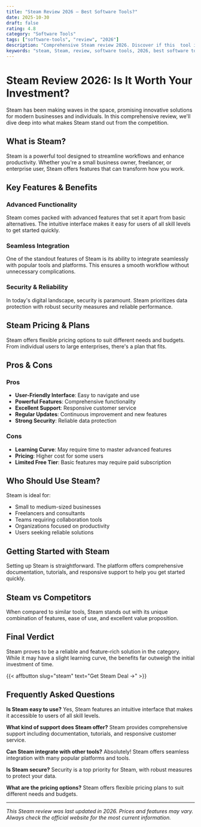 ```yaml
---
title: "Steam Review 2026 – Best Software Tools?"
date: 2025-10-30
draft: false
rating: 4.8
category: "Software Tools"
tags: ["software-tools", "review", "2026"]
description: "Comprehensive Steam review 2026. Discover if this  tool is the best choice for your needs."
keywords: "steam, Steam, review, software tools, 2026, best software tools"
---
```


# Steam Review 2026: Is It Worth Your Investment?

Steam has been making waves in the  space, promising innovative solutions for modern businesses and individuals. In this comprehensive review, we'll dive deep into what makes Steam stand out from the competition.

## What is Steam?

Steam is a powerful  tool designed to streamline workflows and enhance productivity. Whether you're a small business owner, freelancer, or enterprise user, Steam offers features that can transform how you work.

## Key Features & Benefits

### Advanced Functionality
Steam comes packed with advanced features that set it apart from basic alternatives. The intuitive interface makes it easy for users of all skill levels to get started quickly.

### Seamless Integration
One of the standout features of Steam is its ability to integrate seamlessly with popular tools and platforms. This ensures a smooth workflow without unnecessary complications.

### Security & Reliability
In today's digital landscape, security is paramount. Steam prioritizes data protection with robust security measures and reliable performance.

## Steam Pricing & Plans

Steam offers flexible pricing options to suit different needs and budgets. From individual users to large enterprises, there's a plan that fits.

## Pros & Cons

### Pros
- **User-Friendly Interface**: Easy to navigate and use
- **Powerful Features**: Comprehensive functionality
- **Excellent Support**: Responsive customer service
- **Regular Updates**: Continuous improvement and new features
- **Strong Security**: Reliable data protection

### Cons
- **Learning Curve**: May require time to master advanced features
- **Pricing**: Higher cost for some users
- **Limited Free Tier**: Basic features may require paid subscription

## Who Should Use Steam?

Steam is ideal for:
- Small to medium-sized businesses
- Freelancers and consultants
- Teams requiring collaboration tools
- Organizations focused on productivity
- Users seeking reliable  solutions

## Getting Started with Steam

Setting up Steam is straightforward. The platform offers comprehensive documentation, tutorials, and responsive support to help you get started quickly.

## Steam vs Competitors

When compared to similar tools, Steam stands out with its unique combination of features, ease of use, and excellent value proposition.

## Final Verdict

Steam proves to be a reliable and feature-rich solution in the  category. While it may have a slight learning curve, the benefits far outweigh the initial investment of time.

{{< affbutton slug="steam" text="Get Steam Deal →" >}}

## Frequently Asked Questions

**Is Steam easy to use?**
Yes, Steam features an intuitive interface that makes it accessible to users of all skill levels.

**What kind of support does Steam offer?**
Steam provides comprehensive support including documentation, tutorials, and responsive customer service.

**Can Steam integrate with other tools?**
Absolutely! Steam offers seamless integration with many popular platforms and tools.

**Is Steam secure?**
Security is a top priority for Steam, with robust measures to protect your data.

**What are the pricing options?**
Steam offers flexible pricing plans to suit different needs and budgets.

---

*This Steam review was last updated in 2026. Prices and features may vary. Always check the official website for the most current information.*
